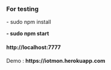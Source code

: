 <h3>For testing </h3>
<p> - sudo npm install</p>
<b> - sudo npm start</b>
<h4> http://localhost:7777</h4>
Demo :
<b>https://iotmon.herokuapp.com</b>
